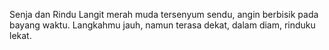 Senja dan Rindu
Langit merah muda tersenyum sendu,
angin berbisik pada bayang waktu.
Langkahmu jauh, namun terasa dekat,
dalam diam, rinduku lekat.

